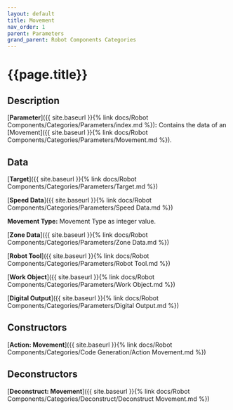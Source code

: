 ```yaml
---
layout: default
title: Movement
nav_order: 1
parent: Parameters
grand_parent: Robot Components Categories
---
```


# **{{page.title}}**

## **Description**

[**Parameter**]({{ site.baseurl }}{% link docs/Robot Components/Categories/Parameters/index.md %})**:** Contains the data of an [Movement]({{ site.baseurl }}{% link docs/Robot Components/Categories/Parameters/Movement.md %}).

## **Data**

[**Target**]({{ site.baseurl }}{% link docs/Robot Components/Categories/Parameters/Target.md %})

[**Speed Data**]({{ site.baseurl }}{% link docs/Robot Components/Categories/Parameters/Speed Data.md %})

**Movement Type:** Movement Type as integer value.

[**Zone Data**]({{ site.baseurl }}{% link docs/Robot Components/Categories/Parameters/Zone Data.md %})

[**Robot Tool**]({{ site.baseurl }}{% link docs/Robot Components/Categories/Parameters/Robot Tool.md %})

[**Work Object**]({{ site.baseurl }}{% link docs/Robot Components/Categories/Parameters/Work Object.md %})
 
[**Digital Output**]({{ site.baseurl }}{% link docs/Robot Components/Categories/Parameters/Digital Output.md %})

## **Constructors**

[**Action: Movement**]({{ site.baseurl }}{% link docs/Robot Components/Categories/Code Generation/Action Movement.md %})

## **Deconstructors**

[**Deconstruct: Movement**]({{ site.baseurl }}{% link docs/Robot Components/Categories/Deconstruct/Deconstruct Movement.md %})
